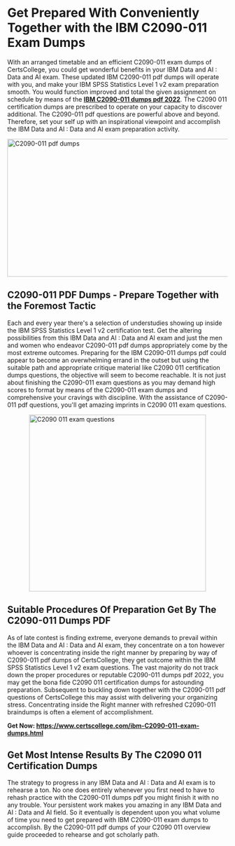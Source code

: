 <h1><strong>Get Prepared With Conveniently Together with the IBM C2090-011 Exam Dumps&nbsp;</strong></h1>
<p><span style="font-weight: 400;">With an arranged timetable and an efficient  C2090-011 exam dumps of CertsCollege, you could get wonderful benefits in your IBM Data and AI : Data and AI exam. These updated IBM C2090-011 pdf dumps will operate with you, and make your IBM SPSS Statistics Level 1 v2 exam preparation smooth. You would function improved and total the given assignment on schedule by means of the <strong><a href="https://www.certscollege.com/ibm-C2090-011-exam-dumps.html">IBM C2090-011 dumps pdf 2022</a></strong>. The C2090 011 certification dumps are prescribed to operate on your capacity to discover additional. The  C2090-011 pdf questions are powerful above and beyond. Therefore, set your self up with an inspirational viewpoint and accomplish the IBM Data and AI : Data and AI exam preparation activity.&nbsp;</span></p>
<p><span style="font-weight: 400;"><img style="display: block; margin-left: auto; margin-right: auto;" src="https://i.ibb.co/CPDK3ps/Yellow-and-Blue-Initiative-Blog-Banner.png" alt="C2090-011 pdf dumps" width="559" height="315" /></span></p>
<h2><strong>C2090-011 PDF Dumps - Prepare Together with the Foremost Tactic</strong></h2>
<p><span style="font-weight: 400;">Each and every year there's a selection of understudies showing up inside the IBM SPSS Statistics Level 1 v2 certification test. Get the altering possibilities from this IBM Data and AI : Data and AI exam and just the men and women who endeavor C2090-011 pdf dumps appropriately come by the most extreme outcomes. Preparing for the IBM C2090-011 dumps pdf could appear to become an overwhelming errand in the outset but using the suitable path and appropriate critique material like C2090 011 certification dumps questions, the objective will seem to become reachable. It is not just about finishing the C2090-011 exam questions as you may demand high scores to format by means of the C2090-011 exam dumps and comprehensive your cravings with discipline. With the assistance of C2090-011 pdf questions, you'll get amazing imprints in C2090 011 exam questions.</span></p>
<p><span style="font-weight: 400;"><a href="https://tinyurl.com/y9qau6bs"><img style="display: block; margin-left: auto; margin-right: auto;" src="https://i.ibb.co/9tMrhdY/Teacher-Appreciation-Invitation.png" alt="C2090 011 exam questions " width="404" height="404" /></a></span></p>
<h2><strong>Suitable Procedures Of Preparation Get By The C2090-011 Dumps PDF</strong></h2>
<p><span style="font-weight: 400;">As of late contest is finding extreme, everyone demands to prevail within the IBM Data and AI : Data and AI exam, they concentrate on a ton however whoever is concentrating inside the right manner by preparing by way of C2090-011 pdf dumps of CertsCollege, they get outcome within the IBM SPSS Statistics Level 1 v2 exam questions. The vast majority do not track down the proper procedures or reputable C2090-011 dumps pdf 2022, you may get the bona fide C2090 011 certification dumps for astounding preparation. Subsequent to buckling down together with the  C2090-011 pdf questions of CertsCollege this may assist with delivering your organizing stress. Concentrating inside the Right manner with refreshed C2090-011 braindumps is often a element of accomplishment.</span></p>
<p><span style="font-weight: 400;"><strong>Get Now: <a href="https://www.certscollege.com/ibm-C2090-011-exam-dumps.html">https://www.certscollege.com/ibm-C2090-011-exam-dumps.html</a></strong></span></p>
<h2><strong>Get Most Intense Results By The C2090 011 Certification Dumps</strong></h2>
<p><span style="font-weight: 400;">The strategy to progress in any IBM Data and AI : Data and AI exam is to rehearse a ton. No one does entirely whenever you first need to have to rehash practice with the C2090-011 dumps pdf you might finish it with no any trouble. Your persistent work makes you amazing in any IBM Data and AI : Data and AI field. So it eventually is dependent upon you what volume of time you need to get prepared with IBM C2090-011 exam dumps to accomplish. By the C2090-011 pdf dumps of your C2090 011 overview guide proceeded to rehearse and got scholarly path.</span></p>

